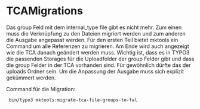 TCAMigrations
=====

Das group Feld mit dem internal_type file gibt es nicht mehr. Zum einen 
muss die Verknüpfung zu den Dateien migriert werden und zum anderen die Ausgabe
angepasst werden. Für den ersten Teil bietet mktools ein Command um alle Referenzen
zu migrieren. Am Ende wird auch angezeigt wie die TCA danach geändert werden
muss. Wichtig ist, dass es in TYPO3 die passenden Storages für die Uploadfolder der group Felder gibt und dass die group Felder in der TCA vorhanden sind. Für gewöhnlich
dürfte das der uploads Ordner sein. 
Um die Anpassung der Ausgabe muss sich explizit gekümmert werden.

Command für die Migration:

~~~~ {.sourceCode .sh
 bin/typo3 mktools:migrate-tca-file-groups-to-fal
~~~~

